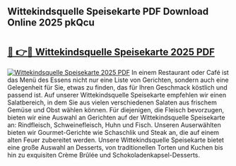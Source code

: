 ## Wittekindsquelle Speisekarte PDF Download Online 2025 pkQcu

# <h2><a href="http://gcc0lam.nevu.top/?p=Wittekindsquelle+Speisekarte">🔗 👉🔴 Wittekindsquelle Speisekarte 2025 PDF</a></h2>

[![Wittekindsquelle Speisekarte 2025 PDF](https://i.imgur.com/dBaPXMq.png)](http://gcc0lam.nevu.top/?p=Wittekindsquelle+Speisekarte)
In einem Restaurant oder Café ist das Menü des Essens nicht nur eine Liste von Gerichten, sondern auch eine Gelegenheit für Sie, etwas zu finden, das für Ihren Geschmack köstlich und passend ist. Auf unserer Wittekindsquelle Speisekarte empfehlen wir einen Salatbereich, in dem Sie aus vielen verschiedenen Salaten aus frischem Gemüse und Obst wählen können. Für diejenigen, die Fleisch bevorzugen, bieten wir eine Auswahl an Gerichten auf der Wittekindsquelle Speisekarte an: Rindfleisch, Schweinefleisch, Huhn und Fisch. Unseren Auserwählten bieten wir Gourmet-Gerichte wie Schaschlik und Steak an, die auf einem alten Feuer zubereitet werden. Unsere Wittekindsquelle Speisekarte bietet eine große Auswahl an Desserts, von traditionellen Torten und Kuchen bis hin zu exquisiten Crème Brûlée und Schokoladenkapsel-Desserts.
